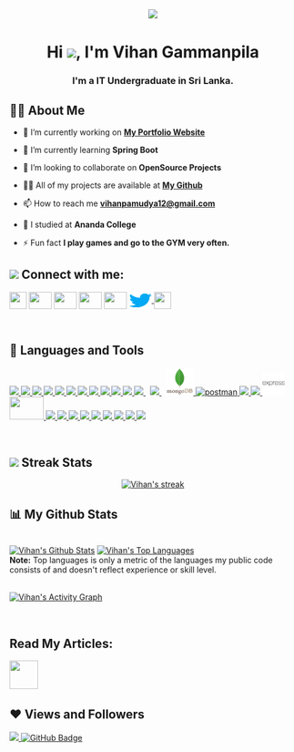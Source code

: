 <div align="center" ><a href="#"><img height="auto" width="30%" src="https://cdn.dribbble.com/users/1162077/screenshots/3848914/programmer.gif"/></a></div>

<h1 align="center">Hi <img src="https://raw.githubusercontent.com/MartinHeinz/MartinHeinz/master/wave.gif" width="30px">, I'm Vihan Gammanpila</h1>
<h3 align="center">I'm a IT Undergraduate in Sri Lanka.</h3>

## 🙋‍♂️ About Me

- 🔭 I’m currently working on **[My Portfolio Website](https://github.com/VihanPamudya/vihanpamudya-personalweb.git)**

- 🌱 I’m currently learning **Spring Boot**

- 👯 I’m looking to collaborate on **OpenSource Projects**

- 👨‍💻 All of my projects are available at **[My Github](https://github.com/VihanPamudya)**

- 📫 How to reach me **vihanpamudya12@gmail.com**

- 📝 I studied at **Ananda College**

- ⚡ Fun fact **I play games and go to the GYM very often.**

## <img src="https://media.giphy.com/media/iY8CRBdQXODJSCERIr/giphy.gif" width="30px"> Connect with me:
<a href="https://www.linkedin.com/in/vihan-gammanpila/" target="blank"
          ><img
            align="center"
            src="https://cdn-icons-png.flaticon.com/512/174/174857.png"
            height="30"
            width="30"
        /></a>
<a href="https://www.instagram.com/__v_i_h_a_n_/" target="blank"
          ><img
            align="center"
            src="https://www.svgrepo.com/show/303145/instagram-2-1-logo.svg"
            height="30"
            width="40"
        /></a>
<a
          href="https://www.youtube.com/channel/UC1UmbIf9vLU6sVIkJrZVqdQ"
          target="blank"
          ><img
            align="center"
            src="https://cdn.worldvectorlogo.com/logos/youtube-icon.svg"
            height="30"
            width="40"
        /></a>
<a href="https://www.facebook.com/vihan.gammanpila" target="blank"
          ><img
            align="center"
            src="https://raw.githubusercontent.com/rahuldkjain/github-profile-readme-generator/master/src/images/icons/Social/facebook.svg"
            height="30"
            width="40"
        /></a>
<a href="https://www.hackerrank.com/vihanpamudya12" target="blank"
          ><img
            align="center"
            src="https://raw.githubusercontent.com/rahuldkjain/github-profile-readme-generator/master/src/images/icons/Social/hackerrank.svg"
            height="30"
            width="40"
        /></a>
<a
          href="https://twitter.com/vihangammanpila"
          target="_blank"
        >
<img
            align="center"
            src="https://github.com/SatYu26/SatYu26/blob/master/Assets/Twitter.svg"
            height="30"
            width="40"
          />
</a>
<a
          href="https://stackoverflow.com/users/18466392/vihan-pamudya?tab=profile"
          target="_blank"
        >
<img
            align="center"
            src="https://cdn.iconscout.com/icon/free/png-256/stackoverflow-2752065-2284882.png"
            height="30"
            width="30"
          />
</a>
</p>
</br>

## 🚀 Languages and Tools

<p align="left"> 
    <a href="https://www.java.com" target="_blank"> <img src="https://img.icons8.com/color/48/000000/java-coffee-cup-logo.png"/> </a>
    <a href="https://www.cprogramming.com/" target="_blank"> <img src="https://img.icons8.com/color/48/000000/c-programming.png"/> </a>
    <a href="https://reactjs.org/" target="_blank"> <img src="https://img.icons8.com/color/48/000000/react-native.png"/> </a>
    <a href="https://spring.io/projects/spring-boot" target="_blank"> <img src="https://img.icons8.com/color/48/000000/spring-logo.png"/> </a> 
    <a href="https://developer.mozilla.org/en-US/docs/Web/JavaScript" target="_blank"> <img src="https://img.icons8.com/color/48/000000/javascript.png"/> </a> 
    <a href="https://www.typescriptlang.org/" target="_blank"> <img src="https://img.icons8.com/color/48/000000/typescript.png"/> </a> 
    <a href="https://www.w3.org/html/" target="_blank"> <img src="https://img.icons8.com/color/48/000000/html-5.png"/> </a> 
    <a href="https://www.w3schools.com/css/" target="_blank"> <img src="https://img.icons8.com/color/48/000000/css3.png"/> </a> 
    <a href="https://getbootstrap.com" target="_blank"> <img src="https://img.icons8.com/color/48/000000/bootstrap.png"/> </a> 
    <a href="https://getbootstrap.com" target="_blank"> <img src="https://img.icons8.com/color/48/000000/sass.png"/> </a> 
    <a href="https://www.python.org" target="_blank"> <img src="https://img.icons8.com/color/48/000000/python.png"/> </a> 
    <a style="padding-right:8px;" href="https://nodejs.org" target="_blank"> <img src="https://img.icons8.com/color/48/000000/nodejs.png"/> </a> 
    <a style="padding-right:8px;" href="https://www.mysql.com/" target="_blank"> <img src="https://img.icons8.com/fluent/50/000000/mysql-logo.png"/> </a>
    <a href="https://www.mongodb.com/" target="_blank"> <img src="https://raw.githubusercontent.com/devicons/devicon/master/icons/mongodb/mongodb-original-wordmark.svg" alt="mongodb" width="48" height="48"/> </a> 
    <a href="https://postman.com" target="_blank"> <img src="https://www.vectorlogo.zone/logos/getpostman/getpostman-icon.svg" alt="postman" width="45" height="45"/> </a>   
    <a href="https://git-scm.com/" target="_blank"> <img src="https://img.icons8.com/color/48/000000/git.png"/> </a>  
    <a href="https://redux.js.org" target="_blank"> <img src="https://img.icons8.com/color/48/000000/redux.png"/> </a>
    <a href="https://expressjs.com" target="_blank"> <img src="https://raw.githubusercontent.com/devicons/devicon/master/icons/express/express-original-wordmark.svg" alt="express" width="40" height="40"/> </a>
    <a href="https://materializecss.com/" target="_blank"> <img src="https://iconape.com/wp-content/png_logo_vector/materialize-logo.png" width="60" height="40"/> </a>
    <a href="https://www.figma.com/" target="_blank"> <img src="https://img.icons8.com/color/48/000000/figma--v1.png"/> </a>
    <a href="https://www.figma.com/" target="_blank"> <img src="https://img.icons8.com/color/48/000000/adobe-illustrator--v1.png"/> </a>
    <a href="https://www.figma.com/" target="_blank"> <img src="https://img.icons8.com/color/48/000000/adobe-photoshop--v1.png"/> </a>
    <a href="https://www.figma.com/" target="_blank"> <img src="https://img.icons8.com/color/48/000000/blender-3d.png"/> </a>
    <a href="https://www.figma.com/" target="_blank"> <img src="https://img.icons8.com/color/48/000000/ubuntu--v1.png"/> </a>
    <a href="https://www.figma.com/" target="_blank"> <img src="https://img.icons8.com/color/48/000000/trello.png"/> </a>
    <a href="https://www.figma.com/" target="_blank"> <img src="https://img.icons8.com/color/48/000000/visual-studio--v1.png"/> </a>
    <a href="https://www.figma.com/" target="_blank"> <img src="https://img.icons8.com/color/48/000000/visual-studio-code-2019.png"/> </a>
    <a href="https://www.figma.com/" target="_blank"> <img src="https://img.icons8.com/color/48/000000/intellij-idea.png"/> </a>
</p>

<!-- [![React Badge](https://img.shields.io/badge/-React-61DBFB?style=for-the-badge&labelColor=black&logo=react&logoColor=61DBFB)](#)  [![Javascript Badge](https://img.shields.io/badge/-Javascript-F0DB4F?style=for-the-badge&labelColor=black&logo=javascript&logoColor=F0DB4F)](#) [![Typescript Badge](https://img.shields.io/badge/-Typescript-007acc?style=for-the-badge&labelColor=black&logo=typescript&logoColor=007acc)](#) [![Nodejs Badge](https://img.shields.io/badge/-Nodejs-3C873A?style=for-the-badge&labelColor=black&logo=node.js&logoColor=3C873A)](#) [![GraphQL Badge](https://img.shields.io/badge/-GraphQl-e535ab?style=for-the-badge&labelColor=black&logo=node.js&logoColor=e535ab)](#) -->
<br/>

## <img src="https://img.icons8.com/color/48/000000/fire-element--v1.png"/> Streak Stats

<p align="center">
    <a href="https://github.com/VihanPamudya/github-readme-streak-stats">
        <img title="🔥 Get streak stats for your profile at git.io/streak-stats" alt="Vihan's streak" src="https://github-readme-streak-stats.herokuapp.com/?user=VihanPamudya&theme=black-ice&hide_border=true&stroke=0000&background=060A0CD0"/>
    </a>
</p>

## 📊 My Github Stats

  <br/>
    <a href="https://github.com/VihanPamudya/github-readme-stats"><img alt="Vihan's Github Stats" src="https://github-readme-stats.vercel.app/api?username=VihanPamudya&show_icons=true&count_private=true&theme=react&hide_border=true&bg_color=0D1117" /></a>
  <a href="https://github.com/VihanPamudya/github-readme-stats"><img alt="Vihan's Top Languages" src="https://github-readme-stats.vercel.app/api/top-langs/?username=VihanPamudya&langs_count=8&count_private=true&layout=compact&theme=react&hide_border=true&bg_color=0D1117" /></a>
  <br/>
  <b>Note:</b> Top languages is only a metric of the languages my public code consists of and doesn't reflect experience or skill level.

<!-- <br/>
<br/>

## 🏆 Git profile Trophies

<p align="center">
 <a href="https://github.com/ryo-ma/github-profile-trophy">
  <img src="https://github-profile-trophy.vercel.app/?username=VihanPamudya&layout=compact&theme=algolia" alt="VihanPamudya" />
 </a>
</p>

<br/>
<br/> -->

<br/>
<br/>

<a href="https://github.com/VihanPamudya/github-readme-activity-graph"><img alt="Vihan's Activity Graph" src="https://activity-graph.herokuapp.com/graph?username=VihanPamudya&bg_color=0D1117&color=5BCDEC&line=5BCDEC&point=FFFFFF&hide_border=true" /></a>

<br/>

## Read My Articles:

<p align="left">

<a href = "https://vihanpamudya12.medium.com/basic-concepts-in-javascript-fdd7b8ea7640"><img src="https://camo.githubusercontent.com/36bcb44af7ea89d29552a9aa36fd8c3668fc48ef7db080f6299037d892ce0a60/68747470733a2f2f64726976652e676f6f676c652e636f6d2f75633f6578706f72743d766965772669643d3142655f686948475854334e37447255563355676f6c4441596330544c6c46724a" width="50" height="50"/></a>

</p>

## ❤ Views and Followers

<a href="https://github.com/Meghna-DAS/github-profile-views-counter">
    <img src="https://komarev.com/ghpvc/?username=VihanPamudya">
</a>
<a href="https://github.com/VihanPamudya?tab=followers"><img src="https://img.shields.io/github/followers/VihanPamudya?label=Followers&style=social" alt="GitHub Badge"></a>
